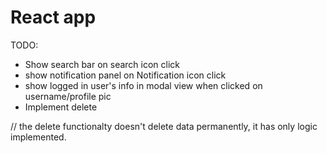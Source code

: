 
# React app 

TODO:

- Show search bar on search icon click
- show notification panel on Notification icon click
- show logged in user's info in modal view when clicked on username/profile pic
- Implement delete

// the delete functionalty doesn't delete data permanently, it has only logic implemented.

